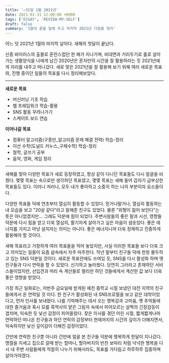 ```yaml
---
title: '✍️31일 1월 2021년'
date: 2021-01-31 12:00:00 +0900
tags: ['ESSAY', 'REVIEW-MY-SELF']
draft: false
summary: '1월의 끝을 앞에 두고 마지막 2021년 다짐을 정리'
---
```

어느 덧 2021년 1월의 마지막 날이다. 새해의 첫달이 끝났다.

신종 바이러스의 출몰로 혼란스럽던 한 해가 지나가며, 비대면과 거리두기로 홀로 살아가는 생활양식을 나에게 남긴 2020년은 혼자만의 시간을 잘 활용하라는 듯 2021년에게 자리를 내주고 떠나갔다. 새로 맞은 2021년을 잘 활용해 보기 위해 여러 새로운 목표와, 진행 중이던 일들의 목표를 다시 정리해보았다.

---
**새로운 목표**
- 머신러닝 기초 학습
- 웹 프레임워크 학습-활용
- SNS 활동 꾸려나가기
- 스케이트 보드 연습

**이어나갈 목표**
- 컴퓨터 알고리즘(구종만_알고리즘 문제 해결 전략) 학습-정리
- 이산 수학(도널드 커누스_구체수학) 학습-정리
- 철학, 글쓰기 공부
- 음악, 영화, 게임 정리

---
새해를 맞아 다양한 목표가 새로 등장하였고, 항상 같이 다니던 목표들도 다시 얼굴을 비췄다. 몇몇 목표는 속으로만 생각하던 목표였고, 몇몇 목표는 새해 들어 갑자기 급부상한 목표들도 있다. 이러나 저러나, 모두 내가 좋아하고 소중히 하는 나의 부분이자 요소들이다.

다양한 목표들 덕에 연초부터 열심히 활동할 수 있었다. 믿거나말거나, 열심히 활동하는 내 모습을 보고 "20살 같다"라고 말해준 친구도 있었다. 물론 "외형이 젊어 보인다"는 뜻은 아니었겠지만... 그래도 덕분에 힘이 되었다. 주변사람들의 좋은 말과 시선, 영향들 덕분에 다시 힘을 얻고 더욱 열심히, 활기차게 살아가고 싶은 마음이 샘솟았다. 좋은 에너지를 가지고 마냥 설치자는 의미는 아니다. 좋은 에너지니까 더욱 정제하고 진중하게 활용해야 할 것이다.

새해 목표라고 거창하게 여러 목표들을 적어 놓았지만, 사실 이러한 목표들 보다 더욱 크고 의미있는 일들이 요즘 삶속에서 자주 마주한다. 작년 말부터 친구들 덕에 한창 몰두하고 있는 SNS 덕분일 것이다. 새로운 목표란에도 쓰여있 듯, SNS를 다시 활성화 하며 옛 친구들과 다시 연락을 할 수 있었다. 신기하고 놀라웠다. 당연히 그러라고 존재하던 서비스들이었지만, 선입견과 머리 속 계산들로 멀리만 하던 것들에게서 계산한 값 보다 더욱 좋은 영향을 받았다.

가장 최근 일화로는, 저번주 금요일에 받게된 예전 중학교 시절 보냈던 대전 지역의 친구들에게서 온 연락일 것 이다. 한 친구가 활성화된 내 SNS프로필을 보고 같은 대학이었다고, 먼저 인사를 보내왔다. 나를 기억해주는 데서 오는 행복감과 고마움, 옛 추억들에 대한 즐거움과 혹시 모를 흑역사의 얕은 그림자 속에서 피어오르는 살짝의 긴장감등이 겹치며, 익숙한 듯 낯선 감정이 피어올랐다. 잦은 이사를 겪던 어린 시절, 짧게짧게나마 연락하던 떠나온 친구들과 하던 연락의 감정부터 현재까지의 시간의 깊이가 더해지면서, 익숙하지만 낯선 깊이감이 더해진 감정이었다.

간만에 연락한 친구뿐 아니라 간만에 얼굴 본 친구들 덕분에 행복하게 한달이 지나갔다. 명절을 지세고 집으로 갈때 받는 할머니, 할아버지의 반찬 보따리 처럼 넉넉한 행복을 다시 내 주변 사람들에게 적절히 나누기 위해서라도, 목표를 가다듬고 하루하루 집중하며 살아가야겠다.